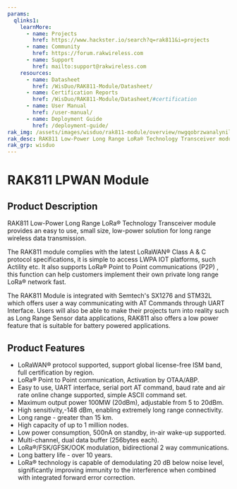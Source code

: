 ```yaml
---
params:
  qlinks1:
    learnMore:
      - name: Projects
        href: https://www.hackster.io/search?q=rak811&i=projects
      - name: Community
        href: https://forum.rakwireless.com
      - name: Support
        href: mailto:support@rakwireless.com
    resources:
      - name: Datasheet
        href: /WisDuo/RAK811-Module/Datasheet/
      - name: Certification Reports
        href: /WisDuo/RAK811-Module/Datasheet/#certification
      - name: User Manual
        href: /user-manual/
      - name: Deployment Guide
        href: /deployment-guide/
rak_img: /assets/images/wisduo/rak811-module/overview/nwgqobrzwanalynildkc.jpg
rak_desc: RAK811 Low-Power Long Range LoRa® Technology Transceiver module provides an easy to use, small size, low-power solution for long range wireless data transmission.
rak_grp: wisduo
---
```


# RAK811 LPWAN Module

<rk-img
  src="/assets/images/wisduo/rak811-module/overview/nwgqobrzwanalynildkc.jpg"
  width="40%"
  caption="RAK811 LPWAN Module"
/>

## Product Description

RAK811 Low-Power Long Range LoRa® Technology Transceiver module provides an easy to use, small size, low-power solution for long range wireless data transmission.

The RAK811 module complies with the latest LoRaWAN® Class A & C protocol specifications, it is simple to access LWPA IOT platforms, such Actility etc. It also supports LoRa® Point to Point communications (P2P) , this function can help customers implement their own private long range LoRa® network fast.

The RAK811 Module is integrated with Semtech's SX1276 and STM32L which offers user a way communicating with AT Commands through UART Interface. Users will also be able to make their projects turn into reality such as Long Range Sensor data applications, RAK811 also offers a low power feature that is suitable for battery powered applications.

<rk-btn
  src="../Datasheet/"
  label="View Datasheet for the RAK811 LPWAN Module"
/>

<rk-quick-links :params="$page.frontmatter.params.qlinks1"/>

## Product Features

- LoRaWAN® protocol supported, support global license-free ISM band, full
  certification by region.
- LoRa® Point to Point communication, Activation by OTAA/ABP.
- Easy to use, UART interface, serial port AT command, baud rate and air rate online
  change supported, simple ASCII command set.
- Maximum output power 100MW (20dBm), adjustable from 5 to 20dBm.
- High sensitivity,-148 dBm, enabling extremely long range connectivity.
- Long range - greater than 15 km.
- High capacity of up to 1 million nodes.
- Low power consumption, 500nA on standby, in-air wake-up supported.
- Multi-channel, dual data buffer (256bytes each).
- LoRa®/FSK/GFSK/OOK modulation, bidirectional 2 way communications.
- Long battery life - over 10 years.
- LoRa® technology is capable of demodulating 20 dB below noise level, significantly
  improving immunity to the interference when combined with integrated forward error
  correction.

<rk-btn
  src="https://store.rakwireless.com/products/rak811-lpwan-module"
  label="Buy a RAK811 LPWAN Module"
  _blank
/>